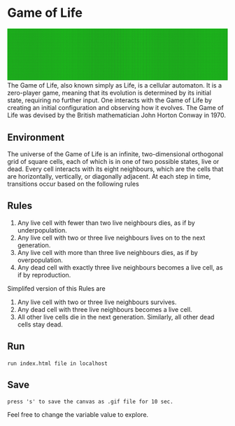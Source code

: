 # Game of Life


<img src= "gifs/GameofLife2.gif" />

</br>
The Game of Life, also known simply as Life, is a cellular automaton. It is a zero-player game, meaning that its evolution is determined by its initial state, requiring no further input. One interacts with the Game of Life by creating an initial configuration and observing how it evolves. The Game of Life was devised by the British mathematician John Horton Conway in 1970.


## Environment 

The universe of the Game of Life is an infinite, two-dimensional orthogonal grid of square cells, each of which is in one of two possible states, live or dead. Every cell interacts with its eight neighbours, which are the cells that are horizontally, vertically, or diagonally adjacent. At each step in time, transitions occur based on the following rules

## Rules 

1. Any live cell with fewer than two live neighbours dies, as if by underpopulation.
1. Any live cell with two or three live neighbours lives on to the next generation.
1. Any live cell with more than three live neighbours dies, as if by overpopulation.
1. Any dead cell with exactly three live neighbours becomes a live cell, as if by reproduction.
  
Simplifed version of this Rules are
  
1. Any live cell with two or three live neighbours survives.
1. Any dead cell with three live neighbours becomes a live cell.
1. All other live cells die in the next generation. Similarly, all other dead cells stay dead.

## Run

    run index.html file in localhost
    
## Save 

    press 's' to save the canvas as .gif file for 10 sec.
    
Feel free to change the variable value to explore.
